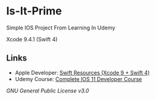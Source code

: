 # Is-It-Prime
Simple IOS Project From Learning In Udemy

Xcode 9.4.1 (Swift 4)

## Links
 - Apple Developer: [Swift Resources (Xcode 9 + Swift 4)](https://developer.apple.com/swift/resources/)
 - Udemy Course: [Complete IOS 11 Developer Course](https://www.udemy.com/complete-ios-11-developer-course)

*GNU General Public License v3.0*
